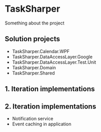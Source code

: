  # TaskSharper

Something about the project


## Solution projects
 
- TaskSharper.Calendar.WPF
- TaskSharper.DataAccessLayer.Google
- TaskSharper.DataAccessLayer.Test.Unit
- TaskSharper.Domain
- TaskSharper.Shared
    
## 1. Iteration implementations


## 2. Iteration implementations
- Notification service
- Event caching in application
